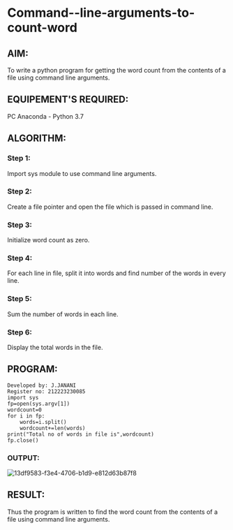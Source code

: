 # Command--line-arguments-to-count-word
## AIM:
To write a python program for getting the word count from the contents of a file using command line arguments.
## EQUIPEMENT'S REQUIRED: 
PC
Anaconda - Python 3.7
## ALGORITHM: 
### Step 1:

Import sys module to use command line arguments.

### Step 2: 

Create a file pointer and open the file which is passed in command line.

### Step 3: 
Initialize word count as zero.
### Step 4:  
For each line in file, split it into words and find number of the words in every line.

### Step 5: 
Sum the number of words in each line.
### Step 6:
Display the total words in the file.



## PROGRAM:
```
Developed by: J.JANANI
Register no: 212223230085
import sys
fp=open(sys.argv[1])
wordcount=0
for i in fp:
    words=i.split()
    wordcount+=len(words)
print("Total no of words in file is",wordcount)
fp.close()
```
### OUTPUT:

![13df9583-f3e4-4706-b1d9-e812d63b87f8](https://github.com/Janani23014108/Command--line-arguments-to-count-word/assets/146822085/8d7d024e-d8ed-4ce4-b57d-2a377ab59ded)


## RESULT:
Thus the program is written to find the word count from the contents of a file using command line arguments.
